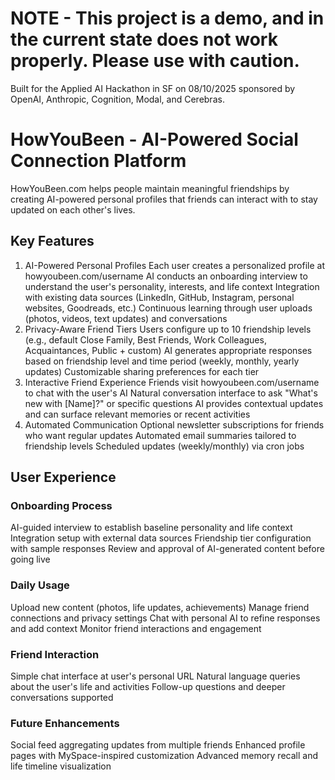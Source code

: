 # NOTE - This project is a demo, and in the current state does not work properly. Please use with caution.

Built for the Applied AI Hackathon in SF on 08/10/2025 sponsored by OpenAI, Anthropic, Cognition, Modal, and Cerebras.

# HowYouBeen - AI-Powered Social Connection Platform

HowYouBeen.com helps people maintain meaningful friendships by creating AI-powered personal profiles that friends can interact with to stay updated on each other's lives.
 
## Key Features
1. AI-Powered Personal Profiles
Each user creates a personalized profile at howyoubeen.com/username
AI conducts an onboarding interview to understand the user's personality, interests, and life context
Integration with existing data sources (LinkedIn, GitHub, Instagram, personal websites, Goodreads, etc.)
Continuous learning through user uploads (photos, videos, text updates) and conversations
2. Privacy-Aware Friend Tiers
Users configure up to 10 friendship levels (e.g., default Close Family, Best Friends, Work Colleagues, Acquaintances, Public + custom)
AI generates appropriate responses based on friendship level and time period (weekly, monthly, yearly updates)
Customizable sharing preferences for each tier
3. Interactive Friend Experience
Friends visit howyoubeen.com/username to chat with the user's AI
Natural conversation interface to ask "What's new with [Name]?" or specific questions
AI provides contextual updates and can surface relevant memories or recent activities
4. Automated Communication
Optional newsletter subscriptions for friends who want regular updates
Automated email summaries tailored to friendship levels
Scheduled updates (weekly/monthly) via cron jobs

## User Experience 
### Onboarding Process
AI-guided interview to establish baseline personality and life context
Integration setup with external data sources
Friendship tier configuration with sample responses
Review and approval of AI-generated content before going live

### Daily Usage
Upload new content (photos, life updates, achievements)
Manage friend connections and privacy settings
Chat with personal AI to refine responses and add context
Monitor friend interactions and engagement

### Friend Interaction
Simple chat interface at user's personal URL
Natural language queries about the user's life and activities
Follow-up questions and deeper conversations supported

### Future Enhancements
Social feed aggregating updates from multiple friends
Enhanced profile pages with MySpace-inspired customization
Advanced memory recall and life timeline visualization
